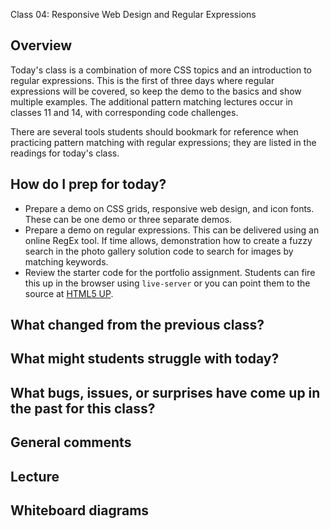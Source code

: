 Class 04: Responsive Web Design and Regular Expressions  

## Overview

Today's class is a combination of more CSS topics and an introduction to regular expressions. This is the first of three days where regular expressions will be covered, so keep the demo to the basics and show multiple examples. The additional pattern matching lectures occur in classes 11 and 14, with corresponding code challenges.

There are several tools students should bookmark for reference when practicing pattern matching with regular expressions; they are listed in the readings for today's class. 

## How do I prep for today?

- Prepare a demo on CSS grids, responsive web design, and icon fonts. These can be one demo or three separate demos.
- Prepare a demo on regular expressions. This can be delivered using an online RegEx tool. If time allows, demonstration how to create a fuzzy search in the photo gallery solution code to search for images by matching keywords.
- Review the starter code for the portfolio assignment. Students can fire this up in the browser using `live-server` or you can point them to the source at [HTML5 UP](https://html5up.net/prologue).

## What changed from the previous class?

## What might students struggle with today?

## What bugs, issues, or surprises have come up in the past for this class?

## General comments

## Lecture

## Whiteboard diagrams
